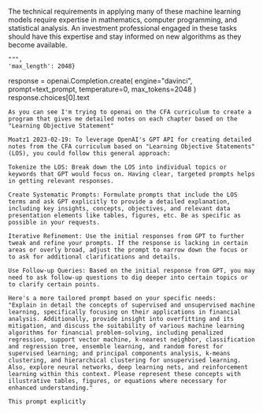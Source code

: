 The technical requirements in applying many of these machine learning models require expertise in mathematics, computer programming, and statistical analysis. An investment professional engaged in these tasks should have this expertise and stay informed on new algorithms as they become available.

    """,
    'max_length': 2048}
response = openai.Completion.create(
  engine="davinci",
  prompt=text_prompt,
  temperature=0,
  max_tokens=2048
)
response.choices[0].text
```
As you can see I'm trying to openai on the CFA curriculum to create a program that gives me detailed notes on each chapter based on the "Learning Objective Statement"

Moatz1 2023-02-19: To leverage OpenAI's GPT API for creating detailed notes from the CFA curriculum based on "Learning Objective Statements" (LOS), you could follow this general approach:

Tokenize the LOS: Break down the LOS into individual topics or keywords that GPT would focus on. Having clear, targeted prompts helps in getting relevant responses.

Create Systematic Prompts: Formulate prompts that include the LOS terms and ask GPT explicitly to provide a detailed explanation, including key insights, concepts, objectives, and relevant data presentation elements like tables, figures, etc. Be as specific as possible in your requests.

Iterative Refinement: Use the initial responses from GPT to further tweak and refine your prompts. If the response is lacking in certain areas or overly broad, adjust the prompt to narrow down the focus or to ask for additional clarifications and details.

Use Follow-up Queries: Based on the initial response from GPT, you may need to ask follow-up questions to dig deeper into certain topics or to clarify certain points.

Here's a more tailored prompt based on your specific needs:
"Explain in detail the concepts of supervised and unsupervised machine learning, specifically focusing on their applications in financial analysis. Additionally, provide insight into overfitting and its mitigation, and discuss the suitability of various machine learning algorithms for financial problem-solving, including penalized regression, support vector machine, k-nearest neighbor, classification and regression tree, ensemble learning, and random forest for supervised learning; and principal components analysis, k-means clustering, and hierarchical clustering for unsupervised learning. Also, explore neural networks, deep learning nets, and reinforcement learning within this context. Please represent these concepts with illustrative tables, figures, or equations where necessary for enhanced understanding."

This prompt explicitly